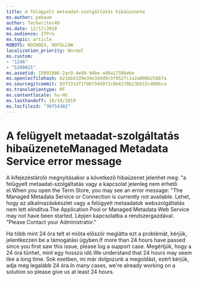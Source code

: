 ```yaml
---
title: A felügyelt metaadat-szolgáltatás hibaüzenete
ms.author: pebaum
author: Techwriter40
ms.date: 12/17/2018
ms.audience: ITPro
ms.topic: article
ROBOTS: NOINDEX, NOFOLLOW
localization_priority: Normal
ms.custom:
- "1246"
- "5200021"
ms.assetid: 15091086-2ac9-4e99-94be-a08a17386e6e
ms.openlocfilehash: b21bb5339e34e3ddd9c5f052fc1a2a098b25667a
ms.sourcegitcommit: 037331d71f06750d972c0b6278b23bb15c4806ca
ms.translationtype: MT
ms.contentlocale: hu-HU
ms.lasthandoff: 10/18/2019
ms.locfileid: "36754302"
---
```

# <a name="managed-metadata-service-error-message"></a><span data-ttu-id="f9881-102">A felügyelt metaadat-szolgáltatás hibaüzenete</span><span class="sxs-lookup"><span data-stu-id="f9881-102">Managed Metadata Service error message</span></span>

<span data-ttu-id="f9881-103">A kifejezéstároló megnyitásakor a következő hibaüzenet jelenhet meg: "a felügyelt metaadat-szolgáltatás vagy a kapcsolat jelenleg nem érhető el.</span><span class="sxs-lookup"><span data-stu-id="f9881-103">When you open the Term Store, you may see an error message: "The Managed Metadata Service or Connection is currently not available.</span></span> <span data-ttu-id="f9881-104">Lehet, hogy az alkalmazáskészlet vagy a felügyelt metaadatok webszolgáltatás nem lett elindítva.</span><span class="sxs-lookup"><span data-stu-id="f9881-104">The Application Pool or Managed Metadata Web Service may not have been started.</span></span> <span data-ttu-id="f9881-105">Lépjen kapcsolatba a rendszergazdával. "</span><span class="sxs-lookup"><span data-stu-id="f9881-105">Please Contact your Administrator."</span></span>
  
<span data-ttu-id="f9881-106">Ha több mint 24 óra telt el mióta először meglátta ezt a problémát, kérjük, jelentkezzen be a támogatási ügyben.</span><span class="sxs-lookup"><span data-stu-id="f9881-106">If more than 24 hours have passed since you first saw this issue, please log a support case.</span></span> <span data-ttu-id="f9881-107">Megértjük, hogy a 24 óra tűnhet, mint egy hosszú idő.</span><span class="sxs-lookup"><span data-stu-id="f9881-107">We understand that 24 hours may seem like a long time.</span></span> <span data-ttu-id="f9881-108">Sok esetben, mi már dolgozunk a megoldást, ezért kérjük, adja meg legalább 24 óra.</span><span class="sxs-lookup"><span data-stu-id="f9881-108">In many cases, we're already working on a solution so please give us at least 24 hours.</span></span>
  